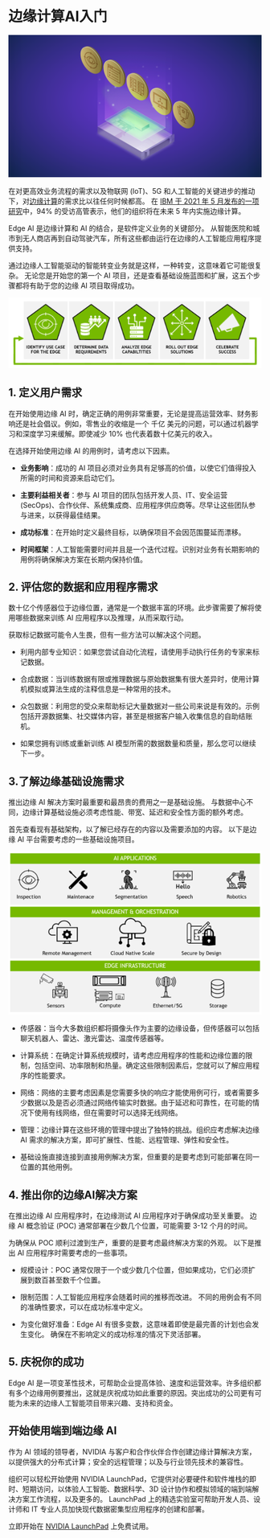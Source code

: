 # 边缘计算AI入门

![](Edge-AI-featured.png)

在对更高效业务流程的需求以及物联网 (IoT)、5G 和人工智能的关键进步的推动下，对[边缘计算](https://blogs.nvidia.com/blog/2019/10/22/what-is-edge-computing/)的需求比以往任何时候都高。 在 [IBM 于 2021 年 5 月发布的一项研究](https://www.ibm.com/downloads/cas/Y7RA6X93)中，94% 的受访高管表示，他们的组织将在未来 5 年内实施边缘计算。

Edge AI 是边缘计算和 AI 的结合，是软件定义业务的关键部分。 从智能医院和城市到无人商店再到自动驾驶汽车，所有这些都由运行在边缘的人工智能应用程序提供支持。

通过边缘人工智能驱动的智能转变业务就是这样，一种转变，这意味着它可能很复杂。 无论您是开始您的第一个 AI 项目，还是查看基础设施蓝图和扩展，这五个步骤都将有助于您的边缘 AI 项目取得成功。

![](5Steps_2-625x174.png)

## 1. 定义用户需求

在开始使用边缘 AI 时，确定正确的用例非常重要，无论是提高运营效率、财务影响还是社会倡议。例如，零售业的收缩是一个 千亿 美元的问题，可以通过机器学习和深度学习来缓解。即使减少 10% 也代表着数十亿美元的收入。

在选择开始使用边缘 AI 的用例时，请考虑以下因素。

* **业务影响**：成功的 AI 项目必须对业务具有足够高的价值，以使它们值得投入所需的时间和资源来启动它们。

* **主要利益相关者**：参与 AI 项目的团队包括开发人员、IT、安全运营 (SecOps)、合作伙伴、系统集成商、应用程序供应商等。尽早让这些团队参与进来，以获得最佳结果。

* **成功标准**：在开始时定义最终目标，以确保项目不会因范围蔓延而漂移。

* **时间框架**：人工智能需要时间并且是一个迭代过程。识别对业务有长期影响的用例将确保解决方案在长期内保持价值。


## 2. 评估您的数据和应用程序需求

数十亿个传感器位于边缘位置，通常是一个数据丰富的环境。此步骤需要了解将使用哪些数据来训练 AI 应用程序以及推理，从而采取行动。

获取标记数据可能令人生畏，但有一些方法可以解决这个问题。

* 利用内部专业知识：如果您尝试自动化流程，请使用手动执行任务的专家来标记数据。

* 合成数据：当训练数据有限或推理数据与原始数据集有很大差异时，使用计算机模拟或算法生成的注释信息是一种常用的技术。

* 众包数据：利用您的受众来帮助标记大量数据对一些公司来说是有效的。示例包括开源数据集、社交媒体内容，甚至是根据客户输入收集信息的自助结账机。

* 如果您拥有训练或重新训练 AI 模型所需的数据数量和质量，那么您可以继续下一步。


## 3.了解边缘基础设施需求

推出边缘 AI 解决方案时最重要和最昂贵的费用之一是基础设施。 与数据中心不同，边缘计算基础设施必须考虑性能、带宽、延迟和安全性方面的额外考虑。

首先查看现有基础架构，以了解已经存在的内容以及需要添加的内容。 以下是边缘 AI 平台需要考虑的一些基础设施项目。

![](5Steps_Image3-625x403.png)

* 传感器：当今大多数组织都将摄像头作为主要的边缘设备，但传感器可以包括聊天机器人、雷达、激光雷达、温度传感器等。

* 计算系统：在确定计算系统规模时，请考虑应用程序的性能和边缘位置的限制，包括空间、功率限制和热量。确定这些限制因素后，您就可以了解应用程序的性能要求。

* 网络：网络的主要考虑因素是您需要多快的响应才能使用例可行，或者需要多少数据以及是否必须通过网络传输实时数据。由于延迟和可靠性，在可能的情况下使用有线网络，但在需要时可以选择无线网络。

* 管理：边缘计算在这些环境的管理中提出了独特的挑战。组织应考虑解决边缘 AI 需求的解决方案，即可扩展性、性能、远程管理、弹性和安全性。

* 基础设施直接连接到直接用例解决方案，但重要的是要考虑到可能部署在同一位置的其他用例。

## 4. 推出你的边缘AI解决方案

在推出边缘 AI 应用程序时，在边缘测试 AI 应用程序对于确保成功至关重要。 边缘 AI 概念验证 (POC) 通常部署在少数几个位置，可能需要 3-12 个月的时间。

为确保从 POC 顺利过渡到生产，重要的是要考虑最终解决方案的外观。 以下是推出 AI 应用程序时需要考虑的一些事项。

* 规模设计：POC 通常仅限于一个或少数几个位置，但如果成功，它们必须扩展到数百甚至数千个位置。

* 限制范围：人工智能应用程序会随着时间的推移而改进。 不同的用例会有不同的准确性要求，可以在成功标准中定义。

* 为变化做好准备：Edge AI 有很多变数，这意味着即使是最完善的计划也会发生变化。 确保在不影响定义的成功标准的情况下灵活部署。


## 5. 庆祝你的成功

Edge AI 是一项变革性技术，可帮助企业提高体验、速度和运营效率。许多组织都有多个边缘用例要推出，这就是庆祝成功如此重要的原因。突出成功的公司更有可能为未来的边缘人工智能项目带来兴趣、支持和资金。

## 开始使用端到端边缘 AI
作为 AI 领域的领导者，NVIDIA 与客户和合作伙伴合作创建边缘计算解决方案，以提供强大的分布式计算；安全的远程管理；以及与行业领先技术的兼容性。

组织可以轻松开始使用 NVIDIA LaunchPad，它提供对必要硬件和软件堆栈的即时、短期访问，以体验人工智能、数据科学、3D 设计协作和模拟领域的端到端解决方案工作流程，以及更多的。 LaunchPad 上的精选实验室可帮助开发人员、设计师和 IT 专业人员加快现代数据密集型应用程序的创建和部署。

立即开始在 [NVIDIA LaunchPad](https://www.nvidia.com/en-us/data-center/launchpad/) 上免费试用。
